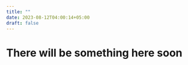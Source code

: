 ```yaml
---
title: ""
date: 2023-08-12T04:00:14+05:00
draft: false
---
```


# There will be something here soon
